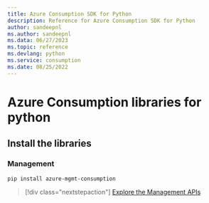 ```yaml
---
title: Azure Consumption SDK for Python
description: Reference for Azure Consumption SDK for Python
author: sandeepnl
ms.author: sandeepnl
ms.data: 06/27/2023
ms.topic: reference
ms.devlang: python
ms.service: consumption
ms.date: 08/25/2022
---
```

# Azure Consumption libraries for python

## Install the libraries


### Management

```bash
pip install azure-mgmt-consumption
```
> [!div class="nextstepaction"]
> [Explore the Management APIs](/python/api/overview/azure/mgmt-consumption-readme)
